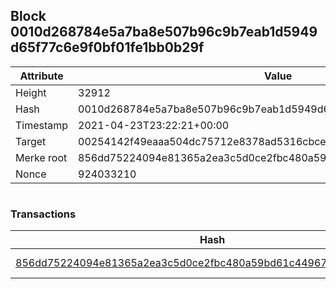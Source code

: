 ## Block 0010d268784e5a7ba8e507b96c9b7eab1d5949d65f77c6e9f0bf01fe1bb0b29f

Attribute | Value
--- | ---
Height | 32912
Hash | 0010d268784e5a7ba8e507b96c9b7eab1d5949d65f77c6e9f0bf01fe1bb0b29f
Timestamp | 2021-04-23T23:22:21+00:00
Target | 00254142f49eaaa504dc75712e8378ad5316cbcead634704b3734b6271167cc4
Merke root | 856dd75224094e81365a2ea3c5d0ce2fbc480a59bd61c4496785226f7e0aecf1
Nonce | 924033210

```

```

### Transactions

Hash | Amount
--- | ---
[856dd75224094e81365a2ea3c5d0ce2fbc480a59bd61c4496785226f7e0aecf1](856dd75224094e81365a2ea3c5d0ce2fbc480a59bd61c4496785226f7e0aecf1.md) | 10.00000000 SKEPTI 
